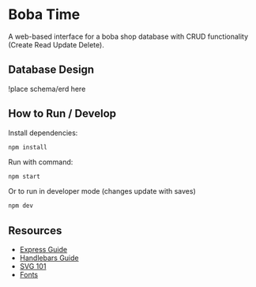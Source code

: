 # Boba Time
A web-based interface for a boba shop database with CRUD functionality (Create Read Update Delete).

## Database Design
!place schema/erd here

## How to Run / Develop
Install dependencies:
```
npm install
```

Run with command:
```bash
npm start
```
Or to run in developer mode (changes update with saves)
```bash
npm dev
```

## Resources
+ [Express Guide](https://expressjs.com/en/guide/routing.html)
+ [Handlebars Guide](https://handlebarsjs.com/guide/)
+ [SVG 101](https://www.aleksandrhovhannisyan.com/blog/svg-tutorial-how-to-code-svg-icons-by-hand/)
+ [Fonts](https://fonts.google.com/)
